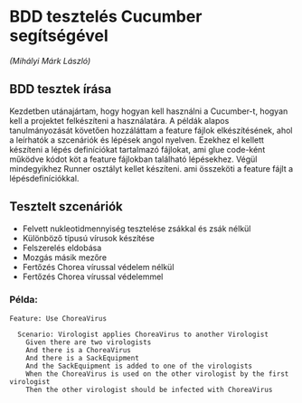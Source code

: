 # BDD tesztelés Cucumber segítségével
_(Mihályi Márk László)_

## BDD tesztek írása
Kezdetben utánajártam, hogy hogyan kell használni a Cucumber-t, hogyan kell a projektet felkészíteni a használatára. A példák alapos tanulmányozását követően hozzáláttam a feature fájlok elkészítésének, ahol a leírhatók a szcenáriók és lépések angol nyelven. Ezekhez el kellett készíteni a lépés definíciókat tartalmazó fájlokat, ami glue code-ként működve kódot köt a feature fájlokban található lépésekhez. Végül mindegyikhez Runner osztályt kellet készíteni. ami összeköti a feature fájlt a lépésdefiníciókkal.

## Tesztelt szcenáriók
- Felvett nukleotidmennyiség tesztelése zsákkal és zsák nélkül
- Különböző típusú vírusok készítése
- Felszerelés eldobása
- Mozgás másik mezőre
- Fertőzés Chorea vírussal védelem nélkül
- Fertőzés Chorea vírussal védelemmel

### Példa:

```gherkin
Feature: Use ChoreaVirus

  Scenario: Virologist applies ChoreaVirus to another Virologist
    Given there are two virologists
    And there is a ChoreaVirus
    And there is a SackEquipment
    And the SackEquipment is added to one of the virologists
    When the ChoreaVirus is used on the other virologist by the first virologist
    Then the other virologist should be infected with ChoreaVirus
```
